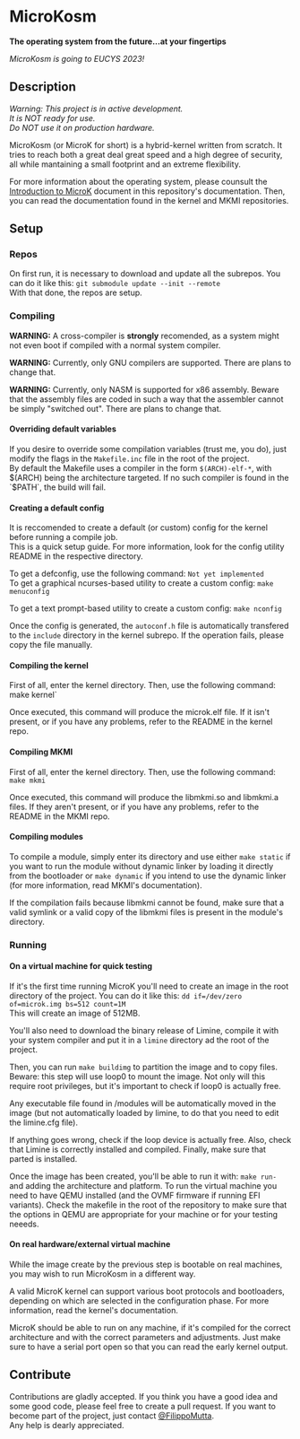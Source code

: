 # MicroKosm
**The operating system from the future...at your fingertips**  

*_MicroKosm is going to EUCYS 2023!_*  

## Description
*_Warning: This project is in active development._*  
*_It is NOT ready for use._*  
*_Do NOT use it on production hardware._*  

MicroKosm (or MicroK for short) is a hybrid-kernel written from scratch. It tries to reach both a great deal great speed and a high degree of security, all while mantaining a small footprint and an extreme flexibility.  

For more information about the operating system, please counsult the [Introduction to MicroK](doc/INTRODUCTION_TO_MICROK.md) document in this repository's documentation. Then, you can read the documentation found in the kernel and MKMI repositories.  

## Setup

### Repos
On first run, it is necessary to download and update all the subrepos. You can do it like this: `git submodule update --init --remote`  
With that done, the repos are setup.  

### Compiling
**__WARNING:__** A cross-compiler is **strongly** recomended, as a system might not even boot if compiled with a normal system compiler.  

**__WARNING:__** Currently, only GNU compilers are supported. There are plans to change that.  

**__WARNING:__** Currently, only NASM is supported for x86 assembly. Beware that the assembly files are coded in such a way that the assembler cannot be simply "switched out". There are plans to change that.  

#### Overriding default variables
If you desire to override some compilation variables (trust me, you do), just modify the flags in the `Makefile.inc` file in the root of the project.  
By default the Makefile uses a compiler in the form `$(ARCH)-elf-*`, with $(ARCH) being the architecture targeted. If no such compiler is found in the `$PATH`, the build will fail.  

#### Creating a default config
It is reccomended to create a default (or custom) config for the kernel before running a compile job.  
This is a quick setup guide. For more information, look for the config utility README in the respective directory.  

To get a defconfig, use the following command: `Not yet implemented`  
To get a graphical ncurses-based utility to create a custom config: `make menuconfig`  

To get a text prompt-based utility to create a custom config: `make nconfig`  

Once the config is generated, the `autoconf.h` file is automatically transfered to the `include` directory in the kernel subrepo. If the operation fails, please copy the file manually.  

#### Compiling the kernel

First of all, enter the kernel directory. Then, use the following command: make kernel`  

Once executed, this command will produce the microk.elf file. If it isn't present, or if you have any problems, refer to the README in the kernel repo.  

#### Compiling MKMI

First of all, enter the kernel directory. Then, use the following command: `make mkmi`  

Once executed, this command will produce the libmkmi.so and libmkmi.a files. If they aren't present, or if you have any problems, refer to the README in the MKMI repo.  

#### Compiling modules
To compile a module, simply enter its directory and use either `make static` if you want to run the module without dynamic linker by loading it directly from the bootloader or `make dynamic` if you intend to use the dynamic linker (for more information, read MKMI's documentation).  

If the compilation fails because libmkmi cannot be found, make sure that a valid symlink or a valid copy of the libmkmi files is present in the module's directory.

### Running
#### On a virtual machine for quick testing
If it's the first time running MicroK you'll need to create an image in the root directory of the project. You can do it like this: `dd if=/dev/zero of=microk.img bs=512 count=1M`  
This will create an image of 512MB.  

You'll also need to download the binary release of Limine, compile it with your system compiler and put it in a `limine` directory ad the root of the project.  

Then, you can run `make buildimg` to partition the image and to copy files. Beware: this step will use loop0 to mount the image. Not only will this require root privileges, but it's important to check if loop0 is actually free.  

Any executable file found in /modules will be automatically moved in the image (but not automatically loaded by limine, to do that you need to edit the limine.cfg file).

If anything goes wrong, check if the loop device is actually free. Also, check that Limine is correctly installed and compiled. Finally, make sure that parted is installed.  

Once the image has been created, you'll be able to run it with: `make run-` and adding the architecture and platform. To run the virtual machine you need to have QEMU installed (and the OVMF firmware if running EFI variants). Check the makefile in the root of the repository to make sure that the options in QEMU are appropriate for your machine or for your testing neeeds.  

#### On real hardware/external virtual machine
While the image create by the previous step is bootable on real machines, you may wish to run MicroKosm in a different way.  

A valid MicroK kernel can support various boot protocols and bootloaders, depending on which are selected in the configuration phase. For more information, read the kernel's documentation.  

MicroK should be able to run on any machine, if it's compiled for the correct architecture and with the correct parameters and adjustments. Just make sure to have a serial port open so that you can read the early kernel output.  

## Contribute
Contributions are gladly accepted. If you think you have a good idea and some good code, please feel free to create a pull request.
If you want to become part of the project, just contact [@FilippoMutta](https://github.com/FilippoMutta).  
Any help is dearly appreciated.  
